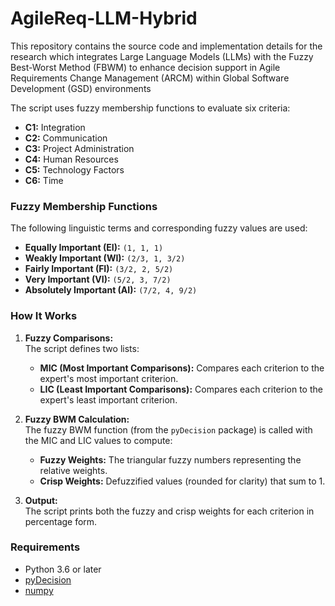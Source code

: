 # AgileReq-LLM-Hybrid
This repository contains the source code and implementation details for the research which integrates Large Language Models (LLMs) with the Fuzzy Best-Worst Method (FBWM) to enhance decision support in Agile Requirements Change Management (ARCM) within Global Software Development (GSD) environments

The script uses fuzzy membership functions to evaluate six criteria:

- **C1:** Integration  
- **C2:** Communication  
- **C3:** Project Administration  
- **C4:** Human Resources  
- **C5:** Technology Factors  
- **C6:** Time  

### Fuzzy Membership Functions

The following linguistic terms and corresponding fuzzy values are used:

- **Equally Important (EI):** `(1, 1, 1)`
- **Weakly Important (WI):** `(2/3, 1, 3/2)`
- **Fairly Important (FI):** `(3/2, 2, 5/2)`
- **Very Important (VI):** `(5/2, 3, 7/2)`
- **Absolutely Important (AI):** `(7/2, 4, 9/2)`

### How It Works

1. **Fuzzy Comparisons:**  
   The script defines two lists:
   - **MIC (Most Important Comparisons):** Compares each criterion to the expert's most important criterion.
   - **LIC (Least Important Comparisons):** Compares each criterion to the expert's least important criterion.

2. **Fuzzy BWM Calculation:**  
   The fuzzy BWM function (from the `pyDecision` package) is called with the MIC and LIC values to compute:
   - **Fuzzy Weights:** The triangular fuzzy numbers representing the relative weights.
   - **Crisp Weights:** Defuzzified values (rounded for clarity) that sum to 1.

3. **Output:**  
   The script prints both the fuzzy and crisp weights for each criterion in percentage form.

### Requirements

- Python 3.6 or later
- [pyDecision](https://pypi.org/project/pyDecision/)
- [numpy](https://pypi.org/project/numpy/)
